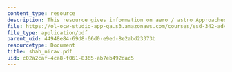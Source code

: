 ```yaml
---
content_type: resource
description: This resource gives information on aero / astro Approaches and biases.
file: https://ol-ocw-studio-app-qa.s3.amazonaws.com/courses/esd-342-advanced-system-architecture-spring-2006/c02a2caf4ca8f0618365ab7eb492dac5_shah_nirav.pdf
file_type: application/pdf
parent_uid: 44948e84-69d8-66d0-e9ed-8e2abd23373b
resourcetype: Document
title: shah_nirav.pdf
uid: c02a2caf-4ca8-f061-8365-ab7eb492dac5
---
```

